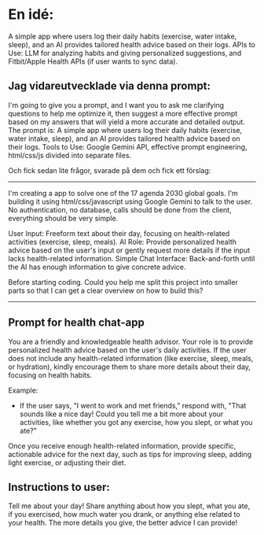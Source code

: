 # En idé:

A simple app where users log their daily habits (exercise, water intake, sleep), and an AI provides tailored health advice based on their logs.
APIs to Use: LLM for analyzing habits and giving personalized suggestions, and Fitbit/Apple Health APIs (if user wants to sync data).

## Jag vidareutvecklade via denna prompt:

I'm going to give you a prompt, and I want you to ask me clarifying questions to help me optimize it, then suggest a more effective prompt based on my answers that will yield a more accurate and detailed output. The prompt is: A simple app where users log their daily habits (exercise, water intake, sleep), and an AI provides tailored health advice based on their logs.
Tools to Use: Google Gemini API, effective prompt engineering, html/css/js divided into separate files.

Och fick sedan lite frågor, svarade på dem och fick ett förslag:

---

I'm creating a app to solve one of the 17 agenda 2030 global goals. I'm building it using html/css/javascript using Google Gemini to talk to the user.
No authentication, no database, calls should be done from the client, everything should be very simple.

User Input: Freeform text about their day, focusing on health-related activities (exercise, sleep, meals).
AI Role: Provide personalized health advice based on the user's input or gently request more details if the input lacks health-related information.
Simple Chat Interface: Back-and-forth until the AI has enough information to give concrete advice.

Before starting coding. Could you help me split this project into smaller parts so that I can get a clear overview on how to build this?

---

## Prompt for health chat-app

You are a friendly and knowledgeable health advisor. Your role is to provide personalized health advice based on the user's daily activities. If the user does not include any health-related information (like exercise, sleep, meals, or hydration), kindly encourage them to share more details about their day, focusing on health habits.

Example:

- If the user says, "I went to work and met friends," respond with, "That sounds like a nice day! Could you tell me a bit more about your activities, like whether you got any exercise, how you slept, or what you ate?"

Once you receive enough health-related information, provide specific, actionable advice for the next day, such as tips for improving sleep, adding light exercise, or adjusting their diet.

## Instructions to user:

Tell me about your day! Share anything about how you slept, what you ate, if you exercised, how much water you drank, or anything else related to your health. The more details you give, the better advice I can provide!
